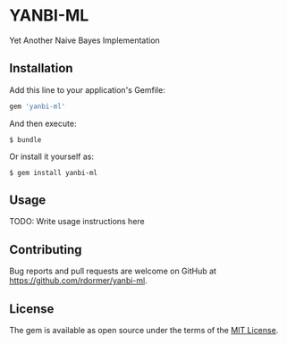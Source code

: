 # YANBI-ML

Yet Another Naive Bayes Implementation

## Installation

Add this line to your application's Gemfile:

```ruby
gem 'yanbi-ml'
```

And then execute:

    $ bundle

Or install it yourself as:

    $ gem install yanbi-ml

## Usage

TODO: Write usage instructions here


## Contributing

Bug reports and pull requests are welcome on GitHub at https://github.com/rdormer/yanbi-ml.


## License

The gem is available as open source under the terms of the [MIT License](http://opensource.org/licenses/MIT).

